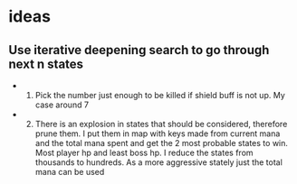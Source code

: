 # ideas
## Use iterative deepening search to go through next n states
- 1. Pick the number just enough to be killed if shield buff is not up. My case
     around 7
- 2. There is an explosion in states that should be considered, therefore prune
  them. I put them in map with keys made from current mana and the total mana
  spent and get the 2 most probable states to win. Most player hp and least boss
  hp. I reduce the states from thousands to hundreds. As a more aggressive
  stately just the total mana can be used

